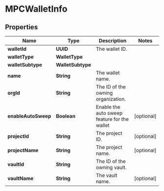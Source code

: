 

# MPCWalletInfo


## Properties

| Name | Type | Description | Notes |
|------------ | ------------- | ------------- | -------------|
|**walletId** | **UUID** | The wallet ID. |  |
|**walletType** | **WalletType** |  |  |
|**walletSubtype** | **WalletSubtype** |  |  |
|**name** | **String** | The wallet name. |  |
|**orgId** | **String** | The ID of the owning organization. |  |
|**enableAutoSweep** | **Boolean** | Enable the auto sweep feature for the wallet |  [optional] |
|**projectId** | **String** | The project ID. |  [optional] |
|**projectName** | **String** | The project name. |  [optional] |
|**vaultId** | **String** | The ID of the owning vault. |  |
|**vaultName** | **String** | The vault name. |  [optional] |



